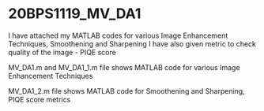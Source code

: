 # 20BPS1119_MV_DA1
I have attached my MATLAB codes for various Image Enhancement Techniques, Smoothening and Sharpening
I have also given metric to check quality of the image - PIQE score

MV_DA1.m and MV_DA1_1.m file shows MATLAB code for various Image Enhancement Techniques

MV_DA1_2.m file shows MATLAB code for Smoothening and Sharpening, PIQE score metrics
